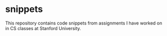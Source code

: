 # snippets
This repository contains code snippets from assignments I have worked on in CS classes at Stanford University.
